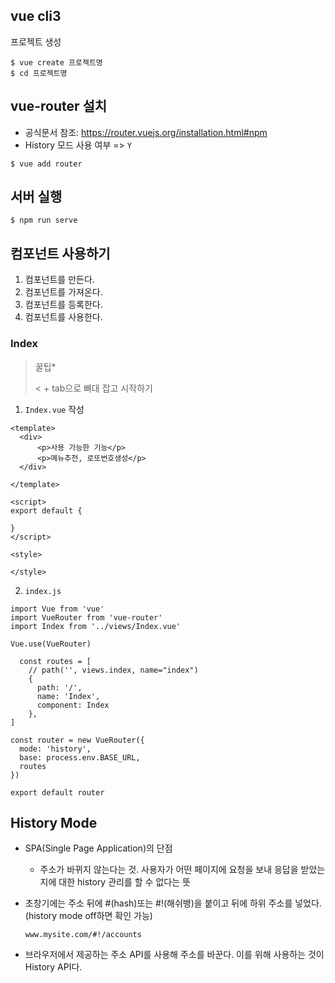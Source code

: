 ## vue cli3

프로젝트 생성

```
$ vue create 프로젝트명
$ cd 프로젝트명
```



## vue-router 설치

- 공식문서 참조: https://router.vuejs.org/installation.html#npm
- History 모드 사용 여부 => `Y`

```
$ vue add router
```



## 서버 실행

```
$ npm run serve
```



## 컴포넌트 사용하기

1. 컴포넌트를 만든다.
2. 컴포넌트를 가져온다.
3. 컴포넌트를 등록한다.
4. 컴포넌트를 사용한다.



### Index

> 꿀팁*
>
> < + tab으로 뼈대 잡고 시작하기

1. `Index.vue` 작성

```
<template>
  <div>
      <p>사용 가능한 기능</p>
      <p>메뉴추천, 로또번호생성</p>
  </div>

</template>

<script>
export default {

}
</script>

<style>

</style>
```



2. `index.js`

```
import Vue from 'vue'
import VueRouter from 'vue-router'
import Index from '../views/Index.vue'

Vue.use(VueRouter)

  const routes = [
    // path('', views.index, name="index")
    {
      path: '/',
      name: 'Index',
      component: Index
    },
]

const router = new VueRouter({
  mode: 'history',
  base: process.env.BASE_URL,
  routes
})

export default router

```





## History Mode

- SPA(Single Page Application)의 단점

  - 주소가 바뀌지 않는다는 것. 사용자가 어떤 페이지에 요청을 보내 응답을 받았는지에 대한 history 관리를 할 수 없다는 뜻

- 초창기에는 주소 뒤에 #(hash)또는 #!(해쉬뱅)을 붙이고 뒤에 하위 주소를 넣었다.(history mode off하면 확인 가능)

  `www.mysite.com/#!/accounts`

- 브라우저에서 제공하는 주소 API를 사용해 주소를 바꾼다. 이를 위해 사용하는 것이 History API다.